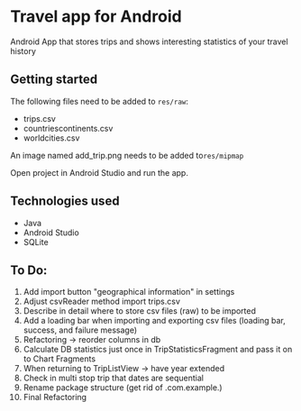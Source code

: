 # Travel app for Android
Android App that stores trips and shows interesting statistics of your travel history

## Getting started
The following files need to be added to `res/raw`:
- trips.csv
- countriescontinents.csv
- worldcities.csv

An image named add_trip.png needs to be added to`res/mipmap`

Open project in Android Studio and run the app.

## Technologies used
- Java
- Android Studio
- SQLite

## To Do:
1. Add import button "geographical information" in settings
1. Adjust csvReader method import trips.csv
1. Describe in detail where to store csv files (raw) to be imported
1. Add a loading bar when importing and exporting csv files (loading bar, success, and failure message)
1. Refactoring -> reorder columns in db
1. Calculate DB statistics just once in TripStatisticsFragment and pass it on to Chart Fragments
1. When returning to TripListView -> have year extended
1. Check in multi stop trip that dates are sequential
1. Rename package structure (get rid of .com.example.)
1. Final Refactoring
